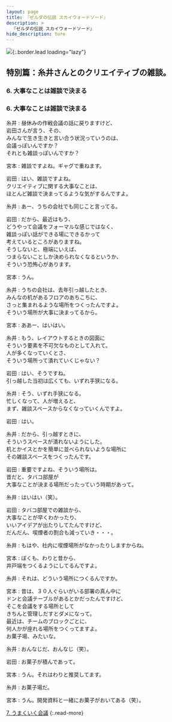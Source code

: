 ```yaml
---
layout: page
title: 『ゼルダの伝説 スカイウォードソード』
description: >
  『ゼルダの伝説 スカイウォードソード』
hide_description: ture
---
```


![](/others/interviews/jp/wii/souj/sp/img/mainvisual6.jpg){:.border.lead loading="lazy"}

## 特別篇：糸井さんとのクリエイティブの雑談。

### 6. 大事なことは雑談で決まる

<DIV CLASS="pagebox-r">

### 6. 大事なことは雑談で決まる

糸井
: 昼休みの作戦会議の話に戻りますけど、<br>岩田さんが言う、その、<br>みんなで生き生きと言い合う状況っていうのは、<br>会議っぽいんですか？<br>それとも雑談っぽいんですか？

宮本
: 雑談ですよね。ギャグで重ねます。

岩田
: はい、雑談ですよね。<br>クリエイティブに関する大事なことは、<br>ほとんど雑談で決まってるような気がするんですよ。

糸井
: あー、うちの会社でも同じこと言ってる。

岩田
: だから、最近はもう、<br>どうやって会議をフォーマルな感じではなく、<br>雑談っぽい話ができる場にできるかって<br>考えているところがありますね。<br>そうしないと、極端にいえば、<br>つまらないことしか決められなくなるというか、<br>そういう恐怖心があります。

宮本
: うん。

糸井
: うちの会社は、去年引っ越したとき、<br>みんなの机があるフロアのあちこちに、<br>さっと集まれるような場所をつくったんですよ。<br>そういう場所が大事に決まってるから。

宮本
: ああー、はいはい。

糸井
: もう、レイアウトするときの図面に<br>そういう要素を不可欠なものとして入れて。<br>人が多くなっていくとさ、<br>そういう場所って潰れていくじゃない？

岩田
: はい、そうですね。<br>引っ越した当初は広くても、いずれ手狭になる。

糸井
: そう、いずれ手狭になる。<br>忙しくなって、人が増えると、<br>まず、雑談スペースからなくなっていくんですよ。

岩田
: はい。

糸井
: だから、引っ越すときに、<br>そういうスペースが潰れないようにした。<br>机とかイスとかを簡単に並べられないような場所に<br>その雑談スペースをつくったんです。

岩田
: 重要ですよね、そういう場所は。<br>昔だと、タバコ部屋が<br>大事なことが決まる場所だったっていう時期があって。

糸井
: はいはい（笑）。

岩田
: タバコ部屋での雑談から、<br>大事なことが早くわかったり、<br>いいアイデアが出たりしてたんですけど、<br>だんだん、喫煙者の割合も減っていき・・・。

糸井
: もはや、社内に喫煙場所がなかったりしますからね。

宮本
: ぼくも、わりと昔から、<br>井戸端をつくるようにしてるんですよ。

糸井
: それは、どういう場所につくるんですか。

宮本
: 昔は、３０人ぐらいがいる部署の真ん中に<br>ドンと会議テーブルがあるとかだったんですけど、<br>そこを会議をする場所として<br>きちんと管理しだすとダメになって。<br>最近は、チームのブロックごとに、<br>何人かが座れる場所をつくってますよ。<br>お菓子場、みたいな。

糸井
: おんなじだ、おんなじ（笑）。

岩田
: お菓子が積んであって。

宮本
: うん。それはわりと推奨してます。

糸井
: お菓子場だ。

宮本
: うん。開発資料と一緒にお菓子がおいてある（笑）。

[7. うまくいく会議](7.md)
{:.read-more}

